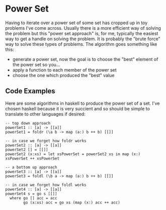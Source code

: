 Power Set
=========

Having to iterate over a power set of some set has cropped up in toy problems
I've come across. Usually there is a more efficient way of solving the problem
but this "power set approach" is, for me, typically the easiest way to get a
handle on solving the problem. It is probably the "brute force" way to solve
these types of problems. The algorithm goes something like this:

- generate a power set, now the goal is to choose the "best" element of the
  power set so you...
- apply a function to each member of the power set
- choose the one which produced the "best" value

Code Examples
-------------

Here are some algorithms in haskell to produce the power set of a set. I've
chosen haskell because it is very succient and so should be simple to
translate to other languages if desired:

```
-- top down approach
powerSet1 :: [a] -> [[a]]
powerSet1 = foldr (\a b -> map (a:) b ++ b) [[]]

-- in case we forget how foldr works
powerSet2 :: [a] -> [[a]]
powerSet2 [] = [[]]
powerSet2 (x:xs) = let xsPowerSet = powerSet2 xs in map (x:) xsPowerSet ++ xsPowerSet

-- a bottom up approach
powerSet3 :: [a] -> [[a]]
powerSet3 = foldl (\b a -> map (a:) b ++ b) [[]]

-- in case we forget how foldl works
powerSet4 :: [a] -> [[a]]
powerSet4 s = go s [[]]
  where go [] acc = acc
        go (x:xs) acc = go xs (map (x:) acc ++ acc)
```
